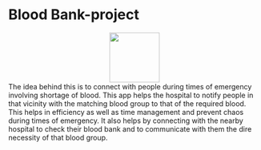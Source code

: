 # Blood Bank-project
<div id="header" align="center">
  <img src="https://media.giphy.com/media/wJsVCL3tRczRvZEAUg/giphy.gif" width="100"/>
</div>
The idea behind this is to connect with people during times of emergency involving shortage of blood. This app helps the hospital to notify people in that vicinity with the matching blood group to that of the required blood. This helps in efficiency as well as time management and prevent chaos during times of emergency. It also helps by connecting with the nearby hospital to check their blood bank and to communicate with them the dire necessity of that blood group. 
